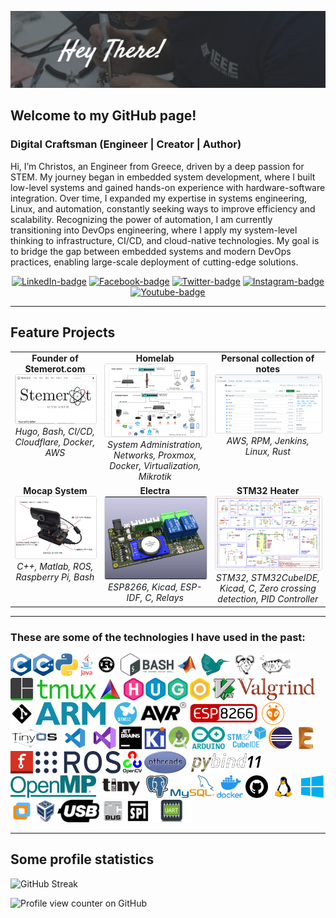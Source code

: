 ![./Github_Readme.png](./Github_Readme.png)

## Welcome to my GitHub page! 

### Digital Craftsman (Engineer | Creator | Author)

Hi, I’m Christos, an Engineer from Greece, driven by a deep passion for STEM. My journey began in embedded system development, where I built low-level systems and gained hands-on experience with hardware-software integration. Over time, I expanded my expertise in systems engineering, Linux, and automation, constantly seeking ways to improve efficiency and scalability. Recognizing the power of automation, I am currently transitioning into DevOps engineering, where I apply my system-level thinking to infrastructure, CI/CD, and cloud-native technologies. My goal is to bridge the gap between embedded systems and modern DevOps practices, enabling large-scale deployment of cutting-edge solutions.

<p align="center">
  <a href="https://www.linkedin.com/in/cspyridakis/"><img src="https://img.shields.io/badge/linkedin-%230077B5.svg?&style=for-the-badge&logo=linkedin&logoColor=white" alt="LinkedIn-badge"></a> 
  <a href="https://www.facebook.com/cspyridakis"><img src="https://img.shields.io/badge/facebook-%231877F2.svg?&style=for-the-badge&logo=facebook&logoColor=white" alt="Facebook-badge"></a> 
  <a href="https://twitter.com/ChSpyridakis"><img src="https://img.shields.io/badge/twitter-%231DA1F2.svg?&style=for-the-badge&logo=twitter&logoColor=white" alt="Twitter-badge"></a> 
  <a href="https://www.instagram.com/cspyridakis/"><img src="https://img.shields.io/badge/instagram-%23E4405F.svg?&style=for-the-badge&logo=instagram&logoColor=white" alt="Instagram-badge"></a> 
  <a href="https://www.youtube.com/channel/UCNyVQmKRRISnqVJFG8p0VEw"><img src="https://img.shields.io/badge/youtube-%23FF0000.svg?&style=for-the-badge&logo=youtube&logoColor=white" alt="Youtube-badge"></a> 
</p>

<hr>

## Feature Projects

<table>
  <tr>
    <!-- Stemerot -->
    <td align="center" valign="top">
      <strong>Founder of Stemerot.com</strong><br>
      <a href="https://stemerot.com" style="text-decoration: none; color: inherit;">
        <img src="doc/stemerot-site.png" alt="Stemerot.com screenshot" width="300" style="border: 1px solid #ddd; border-radius: 3px;">
      </a><br>
      <em>Hugo, Bash, CI/CD, Cloudflare, Docker, AWS</em>
    </td>
    <!-- Homelab -->
    <td align="center" valign="top">
      <strong>Homelab</strong><br>
      <a href="https://github.com/CSpyridakis/homelab" style="text-decoration: none; color: inherit;">
        <img src="doc/homelab.png" alt="Homelab" width="300" style="border: 1px solid #ddd; border-radius: 3px;">
      </a><br>
      <em>System Administration, Networks, Proxmox, Docker, Virtualization, Mikrotik</em>
    </td>
    <!-- Personal collection of notes -->
    <td align="center" valign="top">
      <strong>Personal collection of notes</strong><br>
      <a href="https://github.com/CSpyridakis/notes" style="text-decoration: none; color: inherit;">
        <img src="doc/notes-repo.png" alt="Personal collection of notes" width="300" style="border: 1px solid #ddd; border-radius: 3px;">
      </a><br>
      <em>AWS, RPM, Jenkins, Linux, Rust</em>
    </td>
  </tr>
  <tr>
    <!-- Mocap System -->
    <td align="center" valign="top">
      <strong>Mocap System</strong><br>
      <a href="https://github.com/CSpyridakis/ros_drone_swarm_mocap" style="text-decoration: none; color: inherit;">
        <img src="doc/thesis-system.jpg" alt="Mocap System" width="300" style="border: 1px solid #ddd; border-radius: 3px;">
      </a><br>
      <em>C++, Matlab, ROS, Raspberry Pi, Bash</em>
    </td>
    <!-- Electra -->
    <td align="center" valign="top">
      <strong>Electra</strong><br>
      <a href="https://github.com/Grehasopt/Electra-pcb" style="text-decoration: none; color: inherit;">
        <img src="doc/electra.png" alt="Electra" width="300" style="border: 1px solid #ddd; border-radius: 3px;">
      </a><br>
      <em>ESP8266, Kicad, ESP-IDF, C, Relays</em>
    </td>
    <!-- STM32 Heater -->
    <td align="center" valign="top">
      <strong>STM32 Heater</strong><br>
      <a href="https://github.com/CSpyridakis/stm32l4-heater" style="text-decoration: none; color: inherit;">
        <img src="doc/stm32l4-heater.png" alt="STM32 Heater" width="300" style="border: 1px solid #ddd; border-radius: 3px;">
      </a><br>
      <em>STM32, STM32CubeIDE, Kicad, C, Zero crossing detection, PID Controller</em>
    </td>
  </tr>
</table>

<hr>

<h3 align="">These are some of the technologies I have used in the past:</h3>
<a href="https://en.wikipedia.org/wiki/C_(programming_language)"><img style="height: 36px" src="doc/c_logo.png" alt="C Logo" class="logo"></a> 
<a href="http://www.cplusplus.org/"><img style="height: 36px" src="doc/cpp_logo.png" alt="Cpp Logo" class="logo"></a>
<a href="https://www.python.org/"><img style="height: 36px" src="doc/python_logo.png" alt="Python Logo" class="logo"></a> 
<a href="https://www.java.com/en/"><img style="height: 36px" src="doc/java_logo.png" alt="Java Logo" class="logo"></a>
<a href="https://www.rust-lang.org/"><img style="height: 36px" src="doc/rust_logo.svg" alt="Rust Logo" class="logo"></a>
<a href="https://en.wikipedia.org/wiki/Bash_(Unix_shell)"><img style="height: 36px" src="doc/bash-logo.png" alt="Bash Logo" class="logo"></a> 
<a href="https://www.mathworks.com/products/matlab.html"><img style="height: 36px" src="doc/matlab-logo.png" alt="Matlab Logo" class="logo"></a> 
<a href="https://www.latex-project.org/"><img style="height: 36px" src="doc/latex-logo.png" alt="Latex Logo" class="logo"></a> 
<a href="https://www.gnu.org/software/make/manual/make.html"><img style="height: 36px" src="doc/make_logo.png" alt="Makefile Logo" class="logo"></a> 
<a href="https://www.sourceware.org/gdb/"><img style="height: 36px" src="doc/gdb-logo.png" alt="GDB Logo" class="logo"></a> 
<a href="https://github.com/tmux/tmux/wiki"><img style="height: 36px" src="doc/tmux_logo.png" alt="TMUX Logo" class="logo"></a> 
<a href="https://cmake.org/"><img style="height: 36px" src="doc/cmake-logo.png" alt="CMake Logo" class="logo"></a> 
<a href="https://gohugo.io/"><img style="height: 36px" src="doc/hugo-logo-wide.svg" alt="Hugo Logo" class="logo"></a> 
<a href="https://www.vim.org/"><img style="height: 36px" src="doc/vim_logo.png" alt="Vim Logo" class="logo"></a> 
<a href="https://valgrind.org/"><img style="height: 36px" src="doc/valgrind_logo.png" alt="Valgrind" class="logo"></a> 
<a href="https://git-scm.com/"><img style="height: 36px" src="doc/git-logo.png" alt="Git Logo" class="logo"></a> 
<a href="https://www.arm.com/"><img style="height: 36px" src="doc/arm_logo.png" alt="ARM Logo" class="logo"></a> 
<a href="https://www.st.com/en/microcontrollers-microprocessors/stm32-32-bit-arm-cortex-mcus.html"><img style="height: 36px" src="doc/stm32_logo.png" alt="STM32" class="logo"></a> 
<a href="https://en.wikipedia.org/wiki/AVR_microcontrollers"><img style="height: 36px" src="doc/avr_logo.png" alt="AVR Logo" class="logo"></a> 
<a href="https://www.esp8266.com/"><img style="height: 36px" src="doc/esp8266_logo.png" alt="ESP8266 Logo" class="logo"></a> 
<a href="https://platformio.org/"><img style="height: 36px" src="doc/platformio_logo.png" alt="Platformio Logo" class="logo"></a> 
<a href="http://www.tinyos.net/"><img style="height: 36px" src="doc/tinyos-logo.png" alt="TinyOS Logo" class="logo"></a> 
<a href="https://code.visualstudio.com/"><img style="height: 36px" src="doc/vs-code_logo.png" alt="VSCode Logo" class="logo"></a>
<a href="https://visualstudio.microsoft.com/"><img style="height: 36px" src="doc/visual_studio_logo.png" alt="Visual Studio" class="logo"></a> 
<a href="https://www.jetbrains.com/"><img style="height: 36px" src="doc/jetbrains-logo.png" alt="Jetbrains Logo" class="logo"></a> 
<a href="https://www.kicad.org/"><img style="height: 36px" src="doc/kicad-logo.png" alt="Kicad Logo" class="logo"></a> 
<a href="https://developer.android.com/studio"><img style="height: 36px" src="doc/android_studio_logo.png" alt="Android Studio Logo" class="logo"></a> 
<a href="https://www.arduino.cc/"><img style="height: 36px" src="doc/arduino_logo.png" alt="Arduino Logo" class="logo"></a> 
<a href="https://www.st.com/en/development-tools/stm32cubeide.html"><img style="height: 36px" src="doc/stm32cubeide_logo.png" alt="STM32CubeIDE" class="logo"></a> 
<a href="https://www.eclipse.org/"><img style="height: 36px" src="doc/eclipse_logo.png" alt="Eclipse Logo" class="logo"></a> 
<a href="https://www.autodesk.com/products/eagle/overview"><img src="doc/eagle-cad-logo.png" style="height: 36px" alt="Eagle Logo" class="logo"></a>
<a href="https://fritzing.org/"><img src="doc/fritzing_logo.png" style="height: 36px" alt="Fritzing Logo" class="logo"></a> 
<a href="https://www.ros.org/"><img style="height: 36px" src="doc/ros_logo.png" alt="ROS Logo" class="logo"></a> 
<a href="https://opencv.org/"><img style="height: 36px" src="doc/opencv_logo.png" alt="OpenCV Logo" class="logo"></a> 
<a href="https://en.wikipedia.org/wiki/Pthreads"><img style="height: 36px" src="doc/pthreads_logo.png" alt="PThreads Logo" class="logo"></a> 
<a href="https://pybind11.readthedocs.io/en/stable/basics.html"><img style="height: 36px" src="doc/pybind11_logo.png" alt="Pybind11" class="logo"></a> 
<a href="https://www.openmp.org/"><img style="height: 36px" src="doc/openmp_logo.png" alt="OpenMP Logo" class="logo"></a>
<a href="https://www.tinyusb.org/"><img src="doc/tinyusb_logo.png" style="height: 36px" alt="tinyusb" class="logo"></a> 
<a href="https://www.postgresql.org/"><img style="height: 36px" src="doc/postgres-sql_logo.png" alt="Postgres SQL Logo" class="logo"></a> 
<a href="https://www.mysql.com/"><img style="height: 36px" src="doc/my-sql_logo.png" alt="MySQL Logo" class="logo"></a> 
<a href="https://www.docker.com/"><img style="height: 36px" src="doc/docker_logo.png" alt="Docker Logo" class="logo"></a> 
<a href="https://github.com/"><img style="height: 36px" src="doc/github-logo.svg" alt="Github Logo" class="logo"></a> 
<a href=""><img style="height: 36px" src="doc/linux_logo.png" alt="Linux Logo" class="logo"></a> 
<a href="https://www.microsoft.com/el-gr/windows"><img style="height: 36px" src="doc/windows-logo.png" alt="Windows Logo" class="logo"></a> 
<a href="https://www.vmware.com/"><img style="height: 36px" src="doc/vm-ware-logo.png" alt="VMWare Logo" class="logo"></a> 
<a href="https://www.virtualbox.org/"><img style="height: 36px" src="doc/virtualbox-logo.png" alt="Virtualbox Logo" class="logo"></a> 
<a href="https://en.wikipedia.org/wiki/USB"><img src="doc/usb_logo.png" style="height: 36px" alt="USB Protocol" class="logo"></a> 
<a href="https://en.wikipedia.org/wiki/I%C2%B2C"><img src="doc/i2c_logo.png" style="height: 36px" alt="I2C Protocol" class="logo"></a> 
<a href="https://en.wikipedia.org/wiki/Serial_Peripheral_Interface"><img src="doc/spi_logo.png" style="height: 36px" alt="SPI Protocol" class="logo"></a> 
<a href="https://el.wikipedia.org/wiki/UART"><img src="doc/uart_logo.png" style="height: 36px" alt="UART Protocol" class="logo"></a> 

---

## Some profile statistics
![GitHub Streak](https://streak-stats.demolab.com?user=cspyridakis&theme=dark)

![Profile view counter on GitHub](https://komarev.com/ghpvc/?username=cspyridakis&style=flat-square)

<br/>
